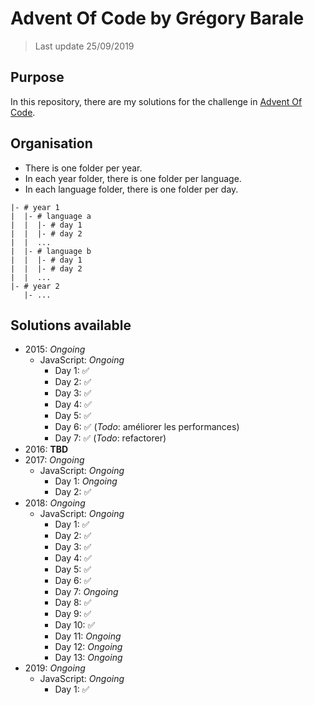 # Advent Of Code by Grégory Barale

> Last update 25/09/2019

## Purpose

In this repository, there are my solutions for the challenge in [Advent Of Code](https://adventofcode.com/).

## Organisation

- There is one folder per year.
- In each year folder, there is one folder per language.
- In each language folder, there is one folder per day.

```
|- # year 1
|  |- # language a
|  |  |- # day 1
|  |  |- # day 2
|  |  ...
|  |- # language b
|  |  |- # day 1
|  |  |- # day 2
|  |  ...
|- # year 2
   |- ...
```

## Solutions available

- 2015: _Ongoing_
  - JavaScript: _Ongoing_
    - Day 1: ✅
    - Day 2: ✅
    - Day 3: ✅
    - Day 4: ✅
    - Day 5: ✅
    - Day 6: ✅ (_Todo_: améliorer les performances)
    - Day 7: ✅ (_Todo_: refactorer)
- 2016: **TBD**
- 2017: _Ongoing_
  - JavaScript: _Ongoing_
    - Day 1: _Ongoing_
    - Day 2: ✅
- 2018: _Ongoing_
  - JavaScript: _Ongoing_
    - Day 1: ✅
    - Day 2: ✅
    - Day 3: ✅
    - Day 4: ✅
    - Day 5: ✅
    - Day 6: ✅
    - Day 7: _Ongoing_
    - Day 8: ✅
    - Day 9: ✅
    - Day 10: ✅
    - Day 11: _Ongoing_
    - Day 12: _Ongoing_
    - Day 13: _Ongoing_
- 2019: _Ongoing_
  - JavaScript: _Ongoing_
    - Day 1: ✅
